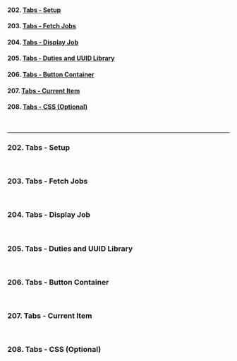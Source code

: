 #### 202. [Tabs - Setup](#202)

#### 203. [Tabs - Fetch Jobs](#203)

#### 204. [Tabs - Display Job](#204)

#### 205. [Tabs - Duties and UUID Library](#205)

#### 206. [Tabs - Button Container](#206)

#### 207. [Tabs - Current Item](#207)

#### 208. [Tabs - CSS (Optional)](#208)

<br>

---

### 202. Tabs - Setup<a id="202"></a>

<br>

### 203. Tabs - Fetch Jobs<a id="203"></a>

<br>

### 204. Tabs - Display Job<a id="204"></a>

<br>

### 205. Tabs - Duties and UUID Library<a id="205"></a>

<br>

### 206. Tabs - Button Container<a id="206"></a>

<br>

### 207. Tabs - Current Item<a id="207"></a>

<br>

### 208. Tabs - CSS (Optional)<a id="208"></a>

<br>
